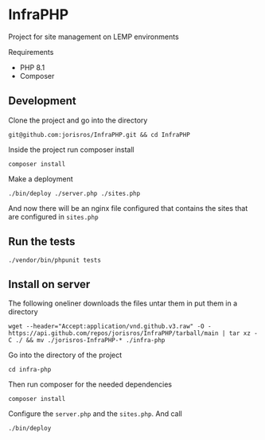 # InfraPHP
Project for site management on LEMP environments

Requirements
- PHP 8.1
- Composer

## Development
Clone the project and go into the directory
```
git@github.com:jorisros/InfraPHP.git && cd InfraPHP
```
Inside the project run composer install
```
composer install
```
Make a deployment
```
./bin/deploy ./server.php ./sites.php
```
And now there will be an nginx file configured that contains the sites that are configured in ``sites.php``

## Run the tests
```
./vendor/bin/phpunit tests
```

## Install on server
The following oneliner downloads the files untar them in put them in a directory
```
wget --header="Accept:application/vnd.github.v3.raw" -O - https://api.github.com/repos/jorisros/InfraPHP/tarball/main | tar xz -C ./ && mv ./jorisros-InfraPHP-* ./infra-php
```
Go into the directory of the project
```
cd infra-php
```
Then run composer for the needed dependencies
```
composer install
```
Configure the ``server.php`` and the ``sites.php``. And call 
```
./bin/deploy
```
